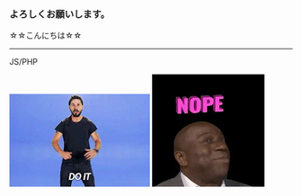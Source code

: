 ### よろしくお願いします。
☆☆こんにちは☆☆
<hr>
JS/PHP


![result](https://github.com/ms3nd3r/gif/blob/main/giphy.webp?raw=true)
![result2](https://github.com/ms3nd3r/gif/blob/main/200w.webp?raw=true)

<!--
**ms3nd3r/ms3nd3r** is a ✨ _special_ ✨ repository because its `README.md` (this file) appears on your GitHub profile.

Here are some ideas to get you started:

- 🔭 I’m currently working on ...
- 🌱 I’m currently learning ...
- 👯 I’m looking to collaborate on ...
- 🤔 I’m looking for help with ...
- 💬 Ask me about ...
- 📫 How to reach me: ...
- 😄 Pronouns: ...
- ⚡ Fun fact: ...
-->
